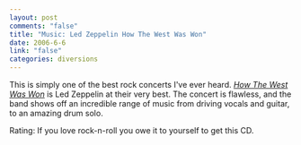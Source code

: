 ```yaml
--- 
layout: post
comments: "false"
title: "Music: Led Zeppelin How The West Was Won"
date: 2006-6-6
link: "false"
categories: diversions
---
```

This is simply one of the best rock concerts I've ever heard. <i><a href="http://www.amazon.com/gp/product/B00008OWZC/sr=8-1/qid=1149609881/ref=pd_bbs_1/002-0791549-1866460?%5Fencoding=UTF8" title="How The West Was Won">How The West Was Won</a></i> is Led Zeppelin at their very best. The concert is flawless, and the band shows off an incredible range of music from driving vocals and guitar, to an amazing drum solo.

Rating: If you love rock-n-roll you owe it to yourself to get this CD.
